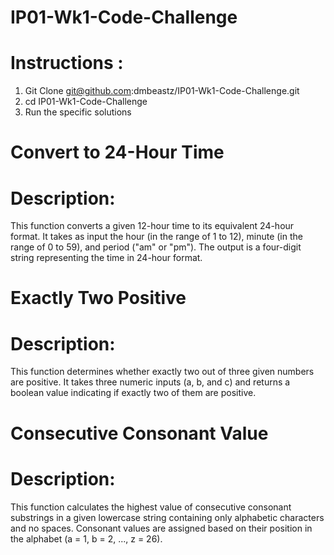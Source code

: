 # IP01-Wk1-Code-Challenge
# Instructions :
1. Git Clone git@github.com:dmbeastz/IP01-Wk1-Code-Challenge.git
2. cd IP01-Wk1-Code-Challenge
3. Run the specific solutions 

# Convert to 24-Hour Time
# Description:
This function converts a given 12-hour time to its equivalent 24-hour format. It takes as input the hour (in the range of 1 to 12), minute (in the range of 0 to 59), and period ("am" or "pm"). The output is a four-digit string representing the time in 24-hour format.

# Exactly Two Positive
# Description:
This function determines whether exactly two out of three given numbers are positive. It takes three numeric inputs (a, b, and c) and returns a boolean value indicating if exactly two of them are positive.

# Consecutive Consonant Value
# Description:
This function calculates the highest value of consecutive consonant substrings in a given lowercase string containing only alphabetic characters and no spaces. Consonant values are assigned based on their position in the alphabet (a = 1, b = 2, ..., z = 26).


